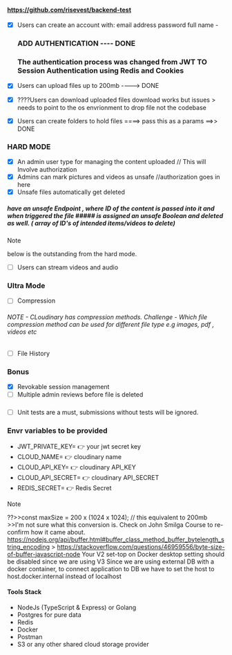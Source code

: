 #### https://github.com/risevest/backend-test

- [x] Users can create an account with:
      email address
      password
      full name -

  ### ADD AUTHENTICATION ---- DONE

  ### The authentication process was changed from JWT TO Session Authentication using Redis and Cookies

- [x] Users can upload files up to 200mb ----> DONE
- [x] ????Users can download uploaded files
      download works but issues > needs to point to the os envrionment to drop file
      not the codebase
- [x] Users can create folders to hold files ====> pass this as a params ==>> DONE

### HARD MODE

- [x] An admin user type for managing the content uploaded // This will Involve authorization
- [x] Admins can mark pictures and videos as unsafe //authorization goes in here
- [x] Unsafe files automatically get deleted

##### have an unsafe Endpoint , where ID of the content is passed into it and when triggered the file ##### is assigned an unsafe Boolean and deleted as well. ( array of ID's of intended items/videos to delete)

> [!NOTE]
> below is the outstanding from the hard mode.

- [ ] Users can stream videos and audio

### Ultra Mode

- [ ] Compression

###### NOTE - CLoudinary has compression methods. Challenge - Which file compression method can be used for different file type e.g images, pdf , videos etc

- [ ] File History

### Bonus

- [x] Revokable session management
- [ ] Multiple admin reviews before file is deleted

###

- [ ] Unit tests are a must, submissions without tests will be ignored.

### Envr variables to be provided

- JWT_PRIVATE_KEY= :point_right: your jwt secret key
- CLOUD_NAME= :point_right: cloudinary name
- CLOUD_API_KEY= :point_right: cloudinary API_KEY
- CLOUD_API_SECRET= :point_right: cloudinary API_SECRET
- REDIS_SECRET= :point_right: Redis Secret

> [!NOTE]
> ??>>const maxSize = 200 x (1024 x 1024); // this equivalent to 200mb >>I'm not sure what this conversion is.
> Check on John Smilga Course to re-confirm how it came about.
> https://nodejs.org/api/buffer.html#buffer_class_method_buffer_bytelength_string_encoding > https://stackoverflow.com/questions/46959556/byte-size-of-buffer-javascript-node
> Your V2 set-top on Docker desktop setting should be disabled since we are using V3
> Since we are using external DB with a docker container, to connect application to DB we have to set the host to host.docker.internal instead of localhost

#### Tools Stack

- NodeJs (TypeScript & Express) or Golang
- Postgres for pure data
- Redis
- Docker
- Postman
- S3 or any other shared cloud storage provider
